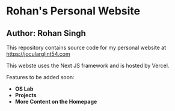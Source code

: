 # Rohan's Personal Website
## Author: Rohan Singh
This repository contains source code for my personal website at https://jocularglint54.com  

This webste uses the Next JS framework and is hosted by Vercel.  

Features to be added soon:  
  - **OS Lab**
  - **Projects**  
  - **More Content on the Homepage**

